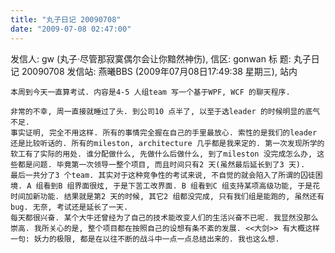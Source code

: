 ```yaml
---
title: "丸子日记 20090708"
date: "2009-07-08 02:47:00"
---
```


发信人: gw (丸子·尽管那寂寞偶尔会让你黯然神伤), 信区: gonwan
标 题: 丸子日记 20090708 发信站: 燕曦BBS (2009年07月08日17:49:38 星期三), 站内

    本周到今天一直算考试. 内容是4-5 人组team 写一个基于WPF, WCF 的聊天程序.

    非常的不幸, 周一直接就睡过了头. 到公司10 点半了, 以至于选leader 的时候明显的底气不足.
    事实证明, 完全不用这样. 所有的事情完全握在自己的手里最放心. 索性的是我们的leader 还是比较听话的. 所有的mileston, architecture 几乎都是我来定的. 第一次发现所学的软工有了实际的用处. 谁分配做什么, 先做什么后做什么, 到了mileston 没完成怎么办, 这些都是问题. 毕竟第一次领导一整个项目, 而且时间只有2 天(虽然最后延长到了3 天).
    最后一共分了3 个team. 其实对于这种竞争性的考试来说, 不自觉的就会陷入了所谓的囚徒困境. A 组看到B 组界面很炫, 于是下苦工改界面. B 组看到C 组支持某项高级功能, 于是花时间加新功能. 结果就是第2 天的时候, 其它2 组都没完成, 只有我们组是能跑的, 虽然还有bug. 无奈, 考试还是延长了一天.
    每天都很兴奋. 某个大牛还曾经为了自己的技术能改变人们的生活兴奋不已呢. 我显然没那么崇高. 我所关心的是, 整个项目都在按照自己的设想有条不紊的发展. <<大剑>> 有大概这样一句: 妖力的极限, 都是在以往不断的战斗中一点一点总结出来的. 我也这么想.
